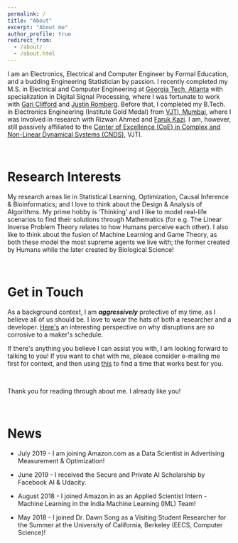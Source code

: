 ```yaml
---
permalink: /
title: "About"
excerpt: "About me"
author_profile: true
redirect_from: 
  - /about/
  - /about.html
---
```


I am an Electronics, Electrical and Computer Engineer by Formal Education, and a budding Engineering Statistician by passion. I recently completed my M.S. in Electrical and Computer Engineering at [Georgia Tech, Atlanta](https://www.gatech.edu/) with specialization in Digital Signal Processing, where I was fortunate to work with [Gari Clifford](http://gdclifford.info/people/gari) and [Justin Romberg](https://jrom.ece.gatech.edu). Before that, I completed my B.Tech. in Electronics Engineering (Institute Gold Medal) from [VJTI, Mumbai](https://www.vjti.ac.in/), where I was involved in research with Rizwan Ahmed and [Faruk Kazi](https://www.vjti.ac.in/images/coe-cnds/project/resume/kazi_sir.pdf). I am, however, still passively affiliated to the [Center of Excellence (CoE) in Complex and Non-Linear Dynamical Systems (CNDS)](https://www.vjti.ac.in/images/coe-cnds/project/index.html), VJTI.

<br>

Research Interests
======

My research areas lie in Statistical Learning, Optimization, Causal Inference & Bioinformatics; and I love to think about the Design & Analysis of Algorithms. My prime hobby is ‘Thinking’ and I like to model real-life scenarios to find their solutions through Mathematics (for e.g. The Linear Inverse Problem Theory relates to how Humans perceive each other). I also like to think about the fusion of Machine Learning and Game Theory, as both these model the most supreme agents we live with; the former created by Humans while the later created by Biological Science! 

<br>

Get in Touch
======

As a background context, I am <b><i>aggressively</i></b> protective of my time, as I believe all of us should be. I love to wear the hats of both a researcher and a developer. [Here's](http://www.paulgraham.com/makersschedule.html) an interesting perspective on why disruptions are so corrosive to a maker's schedule. 

If there's anything you believe I can assist you with, I am looking forward to talking to you! If you want to chat with me, please consider e-mailing me first for context, and then using [this](https://calendly.com/nishant-keni) to find a time that works best for you.

<br>

Thank you for reading through about me. I already like you!

<br>

News
======

* July 2019 - I am joining Amazon.com as a Data Scientist in Advertising Measurement & Optimization!

* June 2019 - I received the Secure and Private AI Scholarship by Facebook AI & Udacity.

* August 2018 - I joined Amazon.in as an Applied Scientist Intern - Machine Learning in the India Machine Learning (IML) Team!

* May 2018 - I joined Dr. Dawn Song as a Visiting Student Researcher for the Summer at the University of California, Berkeley (EECS, Computer Science)!
